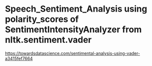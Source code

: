 # Speech_Sentiment_Analysis using  polarity_scores of SentimentIntensityAnalyzer from nltk.sentiment.vader
https://towardsdatascience.com/sentimental-analysis-using-vader-a3415fef7664

